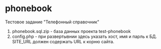 # phonebook
Тестовое задание "Телефонный справочник"

1. phonebook.sql.zip - база данных проекта test-phonebook
2. config.php - при развертывнии здесь указать хост, имя и парль к БД. SITE_URL должен содержать URL к корню сайта. 
